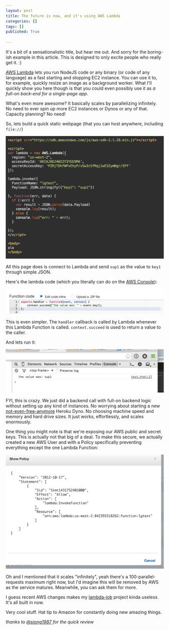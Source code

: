 ```yaml
---
layout: post
title: The future is now, and it's using AWS Lambda
categories: []
tags: []
published: True

---
```


It's a bit of a sensationalistic title, but hear me out. And sorry for the boring-ish example in this article. This is designed to only excite people who really get it. :)

[AWS Lambda](https://aws.amazon.com/lambda/) lets you run NodeJS code or any binary (or code of any language) as a fast starting and stopping EC2 instance. You can use it to, for example, quickly resize an image as a background worker. What I'll quickly show you here though is that you could even possibly use it as _a full-on back-end for a single-page app_.

What's even more awesome? It basically scales by parallelizing infinitely. No need to ever spin up more EC2 instances or Dynos or any of that. Capacity planning? No need!

So, lets build a quick static webpage (that you can host anywhere, including `file://`)

![Quick page code](/assets/lambda-1.png)

All this page does is connect to Lambda and send `sup1` as the value to `key1` through simple JSON.

Here's the lambda code (which you literally can do on the [AWS Console](https://aws.amazon.com/console/)):

![Lambda code](/assets/lambda-2.png)

This is even simpler. The `handler` callback is called by Lambda whenever this Lambda Function is called. `context.succeed` is used to return a value to the caller.

And lets run it:

![Result code](/assets/lambda-3.png)

FYI, this is crazy. We just did a backend call with full-on backend logic without setting up any kind of instances. No worrying about starting a new [not-even-free-anymore](https://blog.heroku.com/new-dyno-types-public-beta) Heroku Dyno. No choosing machine speed and memory and hard drive sizes. It just works, effortlessly, and scales enormously.

One thing you might note is that we're exposing our AWS public and secret keys. This is actually not that big of a deal. To make this secure, we actually created a new AWS User and with a Policy specifically preventing everything except the one Lambda Function:

![Security policy](/assets/lambda-4.png)

Oh and I mentioned that it scales "infinitely", yeah there's a 100-parallel-requests maximum right now, but I'd imagine this will be removed by AWS as the service matures. Meanwhile, you can ask them for more.

I guess recent AWS changes makes my [lambda-job](https://github.com/lg/lambda-job) project kinda useless. It's all built in now.

Very cool stuff. Hat tip to Amazon for constantly doing new amazing things.

_thanks to [@siong1987](https://twitter.com/siong1987) for the quick review_